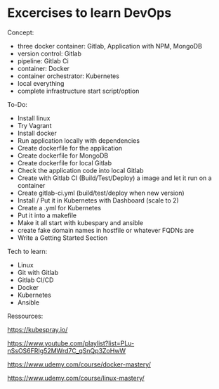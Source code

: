 # Excercises to learn DevOps

Concept:
- three docker container: Gitlab, Application with NPM, MongoDB
- version control: Gitlab
- pipeline: Gitlab Ci
- container: Docker
- container orchestrator: Kubernetes
- local everything
- complete infrastructure start script/option

To-Do:
- Install linux
- Try Vagrant
- Install docker 
- Run application locally with dependencies
- Create dockerfile for the application
- Create dockerfile for MongoDB
- Create dockerfile for local Gitlab
- Check the application code into local Gitlab
- Create with Gitlab CI (Build/Test/Deploy) a image and let it run on a container
- Create gitlab-ci.yml (build/test/deploy when new version) 
- Install / Put it in Kubernetes with Dashboard (scale to 2) 
- Create a .yml for Kubernetes
- Put it into a makefile 
- Make it all start with kubespary and ansible
- create fake domain names in hostfile or whatever FQDNs are
- Write a Getting Started Section

Tech to learn:
- Linux
- Git with Gitlab 
- Gitlab CI/CD
- Docker
- Kubernetes
- Ansible

Ressources:

https://kubespray.io/

https://www.youtube.com/playlist?list=PLu-nSsOS6FRIg52MWrd7C_qSnQp3ZoHwW

https://www.udemy.com/course/docker-mastery/

https://www.udemy.com/course/linux-mastery/
